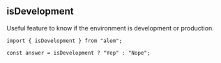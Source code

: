 ## isDevelopment

Useful feature to know if the environment is development or production.

```tsx
import { isDevelopment } from "alem";

const answer = isDevelopment ? "Yep" : "Nope";
```
